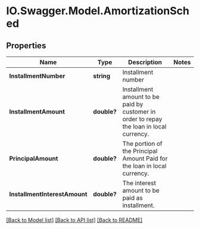 # IO.Swagger.Model.AmortizationSched
## Properties

Name | Type | Description | Notes
------------ | ------------- | ------------- | -------------
**InstallmentNumber** | **string** | Installment number | 
**InstallmentAmount** | **double?** | Installment amount to be paid by customer in order to repay the loan in local currency. | 
**PrincipalAmount** | **double?** | The portion of the Principal Amount Paid for the loan in local currency. | 
**InstallmentInterestAmount** | **double?** | The interest  amount to be paid as installment. | 

[[Back to Model list]](../README.md#documentation-for-models) [[Back to API list]](../README.md#documentation-for-api-endpoints) [[Back to README]](../README.md)

